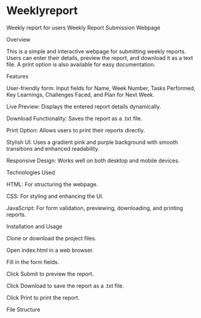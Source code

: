 # Weeklyreport
Weekly report for users
Weekly Report Submission Webpage

Overview

This is a simple and interactive webpage for submitting weekly reports. Users can enter their details, preview the report, and download it as a text file. A print option is also available for easy documentation.

Features

User-friendly form: Input fields for Name, Week Number, Tasks Performed, Key Learnings, Challenges Faced, and Plan for Next Week.

Live Preview: Displays the entered report details dynamically.

Download Functionality: Saves the report as a .txt file.

Print Option: Allows users to print their reports directly.

Stylish UI: Uses a gradient pink and purple background with smooth transitions and enhanced readability.

Responsive Design: Works well on both desktop and mobile devices.

Technologies Used

HTML: For structuring the webpage.

CSS: For styling and enhancing the UI.

JavaScript: For form validation, previewing, downloading, and printing reports.

Installation and Usage

Clone or download the project files.

Open index.html in a web browser.

Fill in the form fields.

Click Submit to preview the report.

Click Download to save the report as a .txt file.

Click Print to print the report.

File Structure
